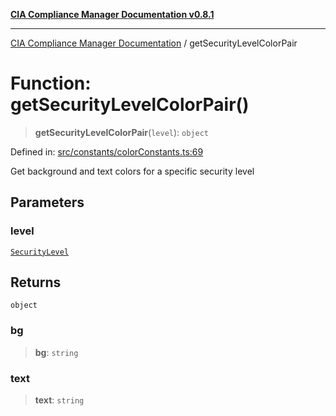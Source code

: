 [**CIA Compliance Manager Documentation v0.8.1**](../README.md)

***

[CIA Compliance Manager Documentation](../globals.md) / getSecurityLevelColorPair

# Function: getSecurityLevelColorPair()

> **getSecurityLevelColorPair**(`level`): `object`

Defined in: [src/constants/colorConstants.ts:69](https://github.com/Hack23/cia-compliance-manager/blob/4236f4375d9cfb0505c191818eeb5443ec527132/src/constants/colorConstants.ts#L69)

Get background and text colors for a specific security level

## Parameters

### level

[`SecurityLevel`](../type-aliases/SecurityLevel.md)

## Returns

`object`

### bg

> **bg**: `string`

### text

> **text**: `string`
